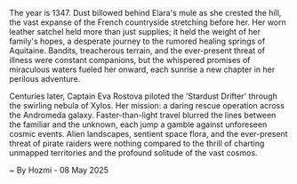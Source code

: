 
The year is 1347.  Dust billowed behind Elara's mule as she crested the hill, the vast expanse of the French countryside stretching before her.  Her worn leather satchel held more than just supplies; it held the weight of her family's hopes, a desperate journey to the rumored healing springs of Aquitaine.  Bandits, treacherous terrain, and the ever-present threat of illness were constant companions, but the whispered promises of miraculous waters fueled her onward, each sunrise a new chapter in her perilous adventure.


Centuries later, Captain Eva Rostova piloted the 'Stardust Drifter' through the swirling nebula of Xylos.  Her mission: a daring rescue operation across the Andromeda galaxy.  Faster-than-light travel blurred the lines between the familiar and the unknown, each jump a gamble against unforeseen cosmic events.  Alien landscapes, sentient space flora, and the ever-present threat of pirate raiders were nothing compared to the thrill of charting unmapped territories and the profound solitude of the vast cosmos.

~ By Hozmi - 08 May 2025

